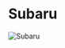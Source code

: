 # Subaru

![Subaru](https://static.wikia.nocookie.net/chainsaw-man/images/c/c3/Subaru.png/revision/latest?cb=20200412235131)

